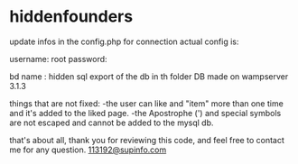 # hiddenfounders
update infos in the config.php for connection
actual config is:

username: root
password: <empty>

bd name : hidden
sql export of the db in th folder DB
made on wampserver 3.1.3

things that are not fixed:
-the user can like and "item" more than one time and it's added to the liked page.
-the Apostrophe (') and special symbols are not escaped and cannot be added to the mysql db.
 
that's about all, thank you for reviewing this code, and feel free to contact me for any question.
113192@supinfo.com
